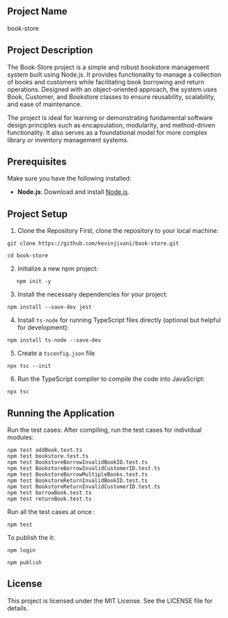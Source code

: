 ## Project Name 
book-store

## Project Description
The Book-Store project is a simple and robust bookstore management system built using Node.js. It provides functionality to manage a collection of books and customers while facilitating book borrowing and return operations. Designed with an object-oriented approach, the system uses Book, Customer, and Bookstore classes to ensure reusability, scalability, and ease of maintenance.

The project is ideal for learning or demonstrating fundamental software design principles such as encapsulation, modularity, and method-driven functionality. It also serves as a foundational model for more complex library or inventory management systems.

## Prerequisites
Make sure you have the following installed:

- **Node.js**: Download and install [Node.js](https://nodejs.org/).

## Project Setup
1. Clone the Repository
First, clone the repository to your local machine:
```
git clone https://github.com/kevinjivani/book-store.git
```
```
cd book-store
```

2. Initialize a new npm project:
```
   npm init -y
```

3. Install the necessary dependencies for your project:

```
npm install --save-dev jest
```

4. Install `ts-node` for running TypeScript files directly (optional but helpful for development):

```
npm install ts-node --save-dev
```

5. Create a `tsconfig.json` file  

```
npx tsc --init
```

6. Run the TypeScript compiler to compile the code into JavaScript:

```
npx tsc
```

## Running the Application

Run the test cases: After compiling, run the test cases for individual modules:
```
npm test addBook.test.ts
npm test bookstore.test.ts
npm test BookstoreBorrowInvalidBookID.test.ts
npm test BookstoreBorrowInvalidCustomerID.test.ts
npm test BookstoreBorrowMultipleBooks.test.ts
npm test BookstoreReturnInvalidBookID.test.ts
npm test BookstoreReturnInvalidCustomerID.test.ts
npm test borrowBook.test.ts
npm test returnBook.test.ts
```

Run all the test cases at once :

```
npm test
```
To publish the it:

```
npm login
```

```
npm publish
```


## License
This project is licensed under the MIT License. See the LICENSE file for details.